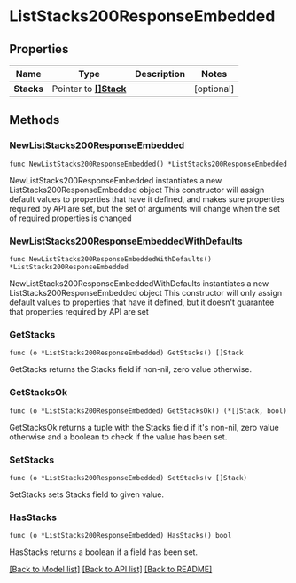 # ListStacks200ResponseEmbedded

## Properties

Name | Type | Description | Notes
------------ | ------------- | ------------- | -------------
**Stacks** | Pointer to [**[]Stack**](Stack.md) |  | [optional] 

## Methods

### NewListStacks200ResponseEmbedded

`func NewListStacks200ResponseEmbedded() *ListStacks200ResponseEmbedded`

NewListStacks200ResponseEmbedded instantiates a new ListStacks200ResponseEmbedded object
This constructor will assign default values to properties that have it defined,
and makes sure properties required by API are set, but the set of arguments
will change when the set of required properties is changed

### NewListStacks200ResponseEmbeddedWithDefaults

`func NewListStacks200ResponseEmbeddedWithDefaults() *ListStacks200ResponseEmbedded`

NewListStacks200ResponseEmbeddedWithDefaults instantiates a new ListStacks200ResponseEmbedded object
This constructor will only assign default values to properties that have it defined,
but it doesn't guarantee that properties required by API are set

### GetStacks

`func (o *ListStacks200ResponseEmbedded) GetStacks() []Stack`

GetStacks returns the Stacks field if non-nil, zero value otherwise.

### GetStacksOk

`func (o *ListStacks200ResponseEmbedded) GetStacksOk() (*[]Stack, bool)`

GetStacksOk returns a tuple with the Stacks field if it's non-nil, zero value otherwise
and a boolean to check if the value has been set.

### SetStacks

`func (o *ListStacks200ResponseEmbedded) SetStacks(v []Stack)`

SetStacks sets Stacks field to given value.

### HasStacks

`func (o *ListStacks200ResponseEmbedded) HasStacks() bool`

HasStacks returns a boolean if a field has been set.


[[Back to Model list]](../README.md#documentation-for-models) [[Back to API list]](../README.md#documentation-for-api-endpoints) [[Back to README]](../README.md)


